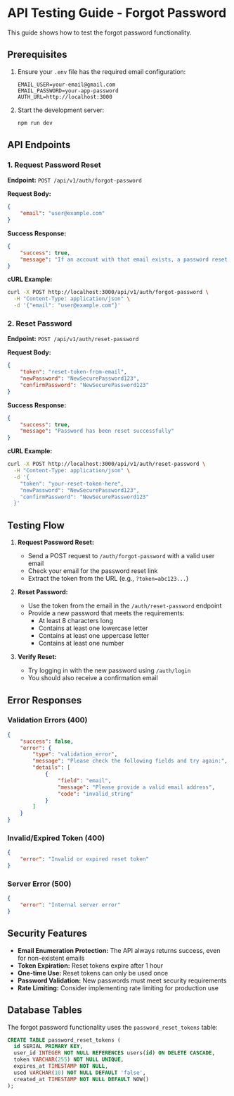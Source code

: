 # API Testing Guide - Forgot Password

This guide shows how to test the forgot password functionality.

## Prerequisites

1. Ensure your `.env` file has the required email configuration:

    ```env
    EMAIL_USER=your-email@gmail.com
    EMAIL_PASSWORD=your-app-password
    AUTH_URL=http://localhost:3000
    ```

2. Start the development server:
    ```bash
    npm run dev
    ```

## API Endpoints

### 1. Request Password Reset

**Endpoint:** `POST /api/v1/auth/forgot-password`

**Request Body:**

```json
{
	"email": "user@example.com"
}
```

**Success Response:**

```json
{
	"success": true,
	"message": "If an account with that email exists, a password reset link has been sent."
}
```

**cURL Example:**

```bash
curl -X POST http://localhost:3000/api/v1/auth/forgot-password \
  -H "Content-Type: application/json" \
  -d '{"email": "user@example.com"}'
```

### 2. Reset Password

**Endpoint:** `POST /api/v1/auth/reset-password`

**Request Body:**

```json
{
	"token": "reset-token-from-email",
	"newPassword": "NewSecurePassword123",
	"confirmPassword": "NewSecurePassword123"
}
```

**Success Response:**

```json
{
	"success": true,
	"message": "Password has been reset successfully"
}
```

**cURL Example:**

```bash
curl -X POST http://localhost:3000/api/v1/auth/reset-password \
  -H "Content-Type: application/json" \
  -d '{
    "token": "your-reset-token-here",
    "newPassword": "NewSecurePassword123",
    "confirmPassword": "NewSecurePassword123"
  }'
```

## Testing Flow

1. **Request Password Reset:**

    - Send a POST request to `/auth/forgot-password` with a valid user email
    - Check your email for the password reset link
    - Extract the token from the URL (e.g., `?token=abc123...`)

2. **Reset Password:**

    - Use the token from the email in the `/auth/reset-password` endpoint
    - Provide a new password that meets the requirements:
        - At least 8 characters long
        - Contains at least one lowercase letter
        - Contains at least one uppercase letter
        - Contains at least one number

3. **Verify Reset:**
    - Try logging in with the new password using `/auth/login`
    - You should also receive a confirmation email

## Error Responses

### Validation Errors (400)

```json
{
	"success": false,
	"error": {
		"type": "validation_error",
		"message": "Please check the following fields and try again:",
		"details": [
			{
				"field": "email",
				"message": "Please provide a valid email address",
				"code": "invalid_string"
			}
		]
	}
}
```

### Invalid/Expired Token (400)

```json
{
	"error": "Invalid or expired reset token"
}
```

### Server Error (500)

```json
{
	"error": "Internal server error"
}
```

## Security Features

-   **Email Enumeration Protection:** The API always returns success, even for non-existent emails
-   **Token Expiration:** Reset tokens expire after 1 hour
-   **One-time Use:** Reset tokens can only be used once
-   **Password Validation:** New passwords must meet security requirements
-   **Rate Limiting:** Consider implementing rate limiting for production use

## Database Tables

The forgot password functionality uses the `password_reset_tokens` table:

```sql
CREATE TABLE password_reset_tokens (
  id SERIAL PRIMARY KEY,
  user_id INTEGER NOT NULL REFERENCES users(id) ON DELETE CASCADE,
  token VARCHAR(255) NOT NULL UNIQUE,
  expires_at TIMESTAMP NOT NULL,
  used VARCHAR(10) NOT NULL DEFAULT 'false',
  created_at TIMESTAMP NOT NULL DEFAULT NOW()
);
```
